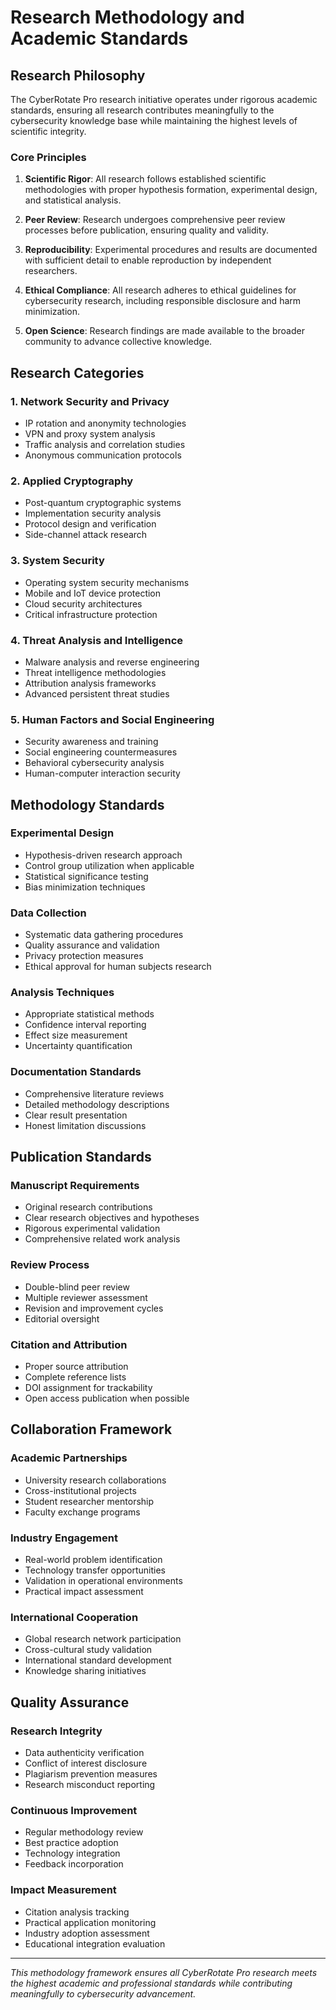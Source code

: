 # Research Methodology and Academic Standards

## Research Philosophy

The CyberRotate Pro research initiative operates under rigorous academic standards, ensuring all research contributes meaningfully to the cybersecurity knowledge base while maintaining the highest levels of scientific integrity.

### Core Principles

1. **Scientific Rigor**: All research follows established scientific methodologies with proper hypothesis formation, experimental design, and statistical analysis.

2. **Peer Review**: Research undergoes comprehensive peer review processes before publication, ensuring quality and validity.

3. **Reproducibility**: Experimental procedures and results are documented with sufficient detail to enable reproduction by independent researchers.

4. **Ethical Compliance**: All research adheres to ethical guidelines for cybersecurity research, including responsible disclosure and harm minimization.

5. **Open Science**: Research findings are made available to the broader community to advance collective knowledge.

## Research Categories

### 1. Network Security and Privacy
- IP rotation and anonymity technologies
- VPN and proxy system analysis
- Traffic analysis and correlation studies
- Anonymous communication protocols

### 2. Applied Cryptography
- Post-quantum cryptographic systems
- Implementation security analysis
- Protocol design and verification
- Side-channel attack research

### 3. System Security
- Operating system security mechanisms
- Mobile and IoT device protection
- Cloud security architectures
- Critical infrastructure protection

### 4. Threat Analysis and Intelligence
- Malware analysis and reverse engineering
- Threat intelligence methodologies
- Attribution analysis frameworks
- Advanced persistent threat studies

### 5. Human Factors and Social Engineering
- Security awareness and training
- Social engineering countermeasures
- Behavioral cybersecurity analysis
- Human-computer interaction security

## Methodology Standards

### Experimental Design
- Hypothesis-driven research approach
- Control group utilization when applicable
- Statistical significance testing
- Bias minimization techniques

### Data Collection
- Systematic data gathering procedures
- Quality assurance and validation
- Privacy protection measures
- Ethical approval for human subjects research

### Analysis Techniques
- Appropriate statistical methods
- Confidence interval reporting
- Effect size measurement
- Uncertainty quantification

### Documentation Standards
- Comprehensive literature reviews
- Detailed methodology descriptions
- Clear result presentation
- Honest limitation discussions

## Publication Standards

### Manuscript Requirements
- Original research contributions
- Clear research objectives and hypotheses
- Rigorous experimental validation
- Comprehensive related work analysis

### Review Process
- Double-blind peer review
- Multiple reviewer assessment
- Revision and improvement cycles
- Editorial oversight

### Citation and Attribution
- Proper source attribution
- Complete reference lists
- DOI assignment for trackability
- Open access publication when possible

## Collaboration Framework

### Academic Partnerships
- University research collaborations
- Cross-institutional projects
- Student researcher mentorship
- Faculty exchange programs

### Industry Engagement
- Real-world problem identification
- Technology transfer opportunities
- Validation in operational environments
- Practical impact assessment

### International Cooperation
- Global research network participation
- Cross-cultural study validation
- International standard development
- Knowledge sharing initiatives

## Quality Assurance

### Research Integrity
- Data authenticity verification
- Conflict of interest disclosure
- Plagiarism prevention measures
- Research misconduct reporting

### Continuous Improvement
- Regular methodology review
- Best practice adoption
- Technology integration
- Feedback incorporation

### Impact Measurement
- Citation analysis tracking
- Practical application monitoring
- Industry adoption assessment
- Educational integration evaluation

---

*This methodology framework ensures all CyberRotate Pro research meets the highest academic and professional standards while contributing meaningfully to cybersecurity advancement.*
